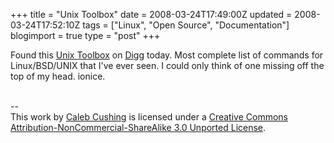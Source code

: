 +++
title = "Unix Toolbox"
date = 2008-03-24T17:49:00Z
updated = 2008-03-24T17:52:10Z
tags = ["Linux", "Open Source", "Documentation"]
blogimport = true 
type = "post"
+++

Found this <a href="http://cb.vu/unixtoolbox.xhtml">Unix Toolbox</a> on  <a href="http://digg.com/technology">Digg</a> today. Most complete list of commands for Linux/BSD/UNIX that I've ever seen. I could only think of one missing off the top of my head. ionice.<div class="blogger-post-footer"><br />--<br />
This <span xmlns:dc="http://purl.org/dc/elements/1.1/" href="http://purl.org/dc/dcmitype/Text" rel="dc:type">work</span> by <a xmlns:cc="http://creativecommons.org/ns#" href="http://www.xenoterracide.com" property="cc:attributionName" rel="cc:attributionURL">Caleb Cushing</a> is licensed under a <a rel="license" href="http://creativecommons.org/licenses/by-nc-sa/3.0/">Creative Commons Attribution-NonCommercial-ShareAlike 3.0 Unported License</a>.</div>
